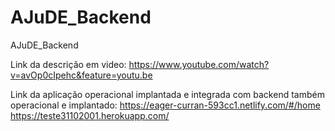 # AJuDE_Backend
AJuDE_Backend

Link da descrição em video: https://www.youtube.com/watch?v=avOp0cIpehc&feature=youtu.be

Link da aplicação operacional implantada e integrada com backend também operacional e implantado: https://eager-curran-593cc1.netlify.com/#/home https://teste31102001.herokuapp.com/

